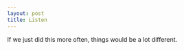 ```yaml
---
layout: post
title: Listen
---
```


If we just did this more often, things would be a lot different.
